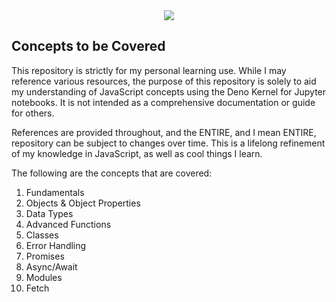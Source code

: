<div align="center">
    <img src="0_assets/1.PNG"></img>
</div>

## Concepts to be Covered

This repository is strictly for my personal learning use. While I may reference various resources, the purpose of this repository is solely to aid my understanding of JavaScript concepts using the Deno Kernel for Jupyter notebooks. It is not intended as a comprehensive documentation or guide for others.

References are provided throughout, and the ENTIRE, and I mean ENTIRE, repository can be subject to changes over time. This is a lifelong refinement of my knowledge in JavaScript, as well as cool things I learn.

The following are the concepts that are covered:

1. Fundamentals
2. Objects & Object Properties
3. Data Types
4. Advanced Functions
5. Classes
6. Error Handling 
7. Promises
8. Async/Await
9. Modules
10. Fetch


